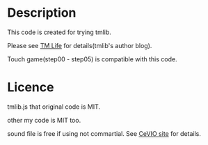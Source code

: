 Description
=======
This code is created for trying tmlib.

Please see <a href="http://tmlife.net" target="_blank">TM Life</a> for details(tmlib's author blog).

Touch game(step00 - step05) is compatible with this code.

Licence
=======
tmlib.js that original code is MIT.

other my code is MIT too.

sound file is free if using not commartial. See <a href="http://cevio.jp/downloads/" target="_blank">CeVIO site</a> for details.
